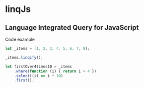 # linqJs
## Language Integrated Query for JavaScript

Code example
```js
let _items = [1, 2, 3, 4, 5, 6, 7, 8];

_items.linqify();

let firstOver4times10 = _items
    .where(function (i) { return i > 4 })
    .select((i) => i * 10)
    .first();
```
